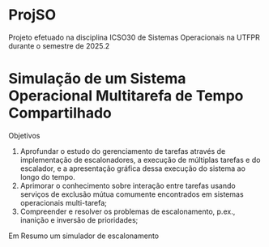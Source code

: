 # ProjSO
Projeto efetuado na disciplina ICSO30 de Sistemas Operacionais na UTFPR durante o semestre de 2025.2

# Simulação de um Sistema Operacional Multitarefa de Tempo Compartilhado

Objetivos
1. Aprofundar o estudo do gerenciamento de tarefas através de implementação de escalonadores,
a execução de múltiplas tarefas e do escalador, e a apresentação gráfica dessa execução do sistema
ao longo do tempo.
2. Aprimorar o conhecimento sobre interação entre tarefas usando serviços de exclusão mútua
comumente encontrados em sistemas operacionais multi-tarefa;
3. Compreender e resolver os problemas de escalonamento, p.ex., inanição e inversão de
prioridades;

Em Resumo um simulador de escalonamento
